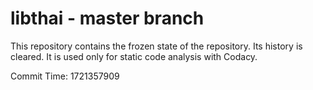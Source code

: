 # libthai - master branch

This repository contains the frozen state of the repository.
Its history is cleared. It is used only for static code
analysis with Codacy.

Commit Time: 1721357909